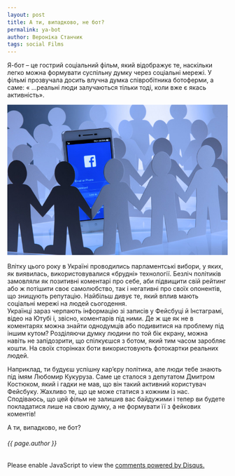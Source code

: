 ```yaml
---
layout: post
title: А ти, випадково, не бот?
permalink: ya-bot
author: Вероніка Станчик
tags: social Films
---
```



Я-бот – це гострий соціальний фільм, який відображує те, наскільки легко можна формувати суспільну думку через соціальні мережі. У фільмі прозвучала досить влучна думка співробітника ботоферми, а саме:
 « …реальні люди залучаються тільки тоді, коли вже є якась активність».
 
 ![я Бот](https://raw.githubusercontent.com/VeronikaStanchyk/VeronikaStanchyk.github.io/master/images/bot-1.jpg)
 
Влітку цього року в Україні проводились парламентські вибори, у яких, як виявилась, використовувалися «брудні» технології. Безліч політиків замовляли як  позитивні коментарі про себе, аби підвищити свій рейтинг або ж потішити своє самолюбство, так і негативні про своїх опонентів, що знищують репутацію. Найбільш дивує те, який вплив мають соціальні мережі на людей сьогодення.  
Українці зараз черпають інформацію зі записів у Фейсбуці й Інстаграмі, відео на Ютубі і, звісно, коментарів під ними. Де ж ще як не в коментарях можна знайти однодумців або подивитися на проблему під іншим кутом? Розділяючи думку людини по той бік екрану, можна навіть не запідозрити, що спілкуєшся з ботом, який тим часом заробляє кошти. На своїх сторінках боти використовують фотокартки реальних людей.

Наприклад, ти будуєш успішну кар’єру політика, але люди тебе знають під імям Любомир Кукуруза. Саме це сталося з депутатом Дмитром Костюком, який і гадки не мав, що він такий активний користувач Фейсбуку. Жахливо те, що це може статися з кожним із нас.
Сподіваюсь, що цей фільм не залишив вас байдужими і тепер ви будете покладатися лише на свою думку, а не формувати її з фейкових коментів!

А ти, випадково, не бот?

<h6>{{ page.author }}</h6>

<div id="disqus_thread"></div>
<script>
var disqus_config = function () {
this.page.url = 'https://veronikastanchyk.github.io/ya-bot';  // Replace PAGE_URL with your page's canonical URL variable
this.page.identifier = 'ya-bot'; // Replace PAGE_IDENTIFIER with your page's unique identifier variable
};

(function() { // DON'T EDIT BELOW THIS LINE
var d = document, s = d.createElement('script');
s.src = 'https://https-veronikastanchyk-github-io.disqus.com/embed.js';
s.setAttribute('data-timestamp', +new Date());
(d.head || d.body).appendChild(s);
})();
</script>
<noscript>Please enable JavaScript to view the <a href="https://disqus.com/?ref_noscript">comments powered by Disqus.</a></noscript>
